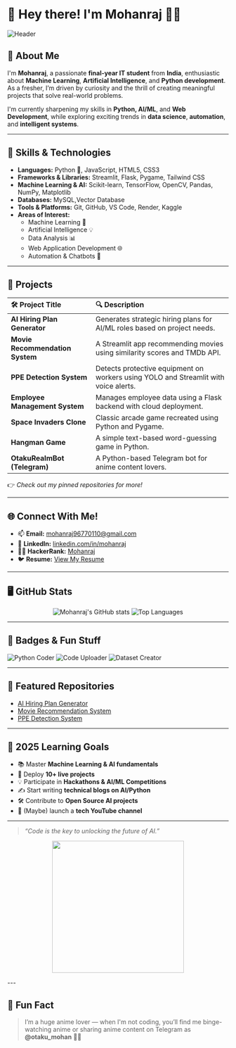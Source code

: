 # 👋 Hey there! I'm Mohanraj 👨‍💻

![Header](https://capsule-render.vercel.app/api?type=waving&color=0:8E2DE2,100:4A00E0&height=200&section=header&text=Welcome%20to%20my%20GitHub!&fontSize=35&fontAlignY=40&desc=Building%20the%20future%20with%20code.&descAlignY=60&animation=fadeIn)

## 📝 About Me

I'm **Mohanraj**, a passionate **final-year IT student** from **India**, enthusiastic about **Machine Learning**, **Artificial Intelligence**, and **Python development**. As a fresher, I’m driven by curiosity and the thrill of creating meaningful projects that solve real-world problems.

I'm currently sharpening my skills in **Python, AI/ML**, and **Web Development**, while exploring exciting trends in **data science**, **automation**, and **intelligent systems**.

---

## 🚀 Skills & Technologies

- **Languages:** Python 🐍, JavaScript, HTML5, CSS3  
- **Frameworks & Libraries:** Streamlit, Flask, Pygame, Tailwind CSS
- **Machine Learning & AI:** Scikit-learn, TensorFlow, OpenCV, Pandas, NumPy, Matplotlib
- **Databases:** MySQL,Vector Database  
- **Tools & Platforms:** Git, GitHub, VS Code, Render, Kaggle
- **Areas of Interest:**  
  - Machine Learning 🤖  
  - Artificial Intelligence 💡  
  - Data Analysis 📊  
  - Web Application Development 🌐  
  - Automation & Chatbots 💬  

---

## 🎯 Projects

| 🛠️ Project Title | 🔍 Description |
|:----------------|:----------------|
| **AI Hiring Plan Generator** | Generates strategic hiring plans for AI/ML roles based on project needs. |
| **Movie Recommendation System** | A Streamlit app recommending movies using similarity scores and TMDb API. |
| **PPE Detection System** | Detects protective equipment on workers using YOLO and Streamlit with voice alerts. |
| **Employee Management System** | Manages employee data using a Flask backend with cloud deployment. |
| **Space Invaders Clone** | Classic arcade game recreated using Python and Pygame. |
| **Hangman Game** | A simple text-based word-guessing game in Python. |
| **OtakuRealmBot (Telegram)** | A Python-based Telegram bot for anime content lovers. |

👉 _Check out my pinned repositories for more!_

---

## 🌐 Connect With Me!

- 📫 **Email:** mohanraj96770110@gmail.com  
- 💼 **LinkedIn:** [linkedin.com/in/mohanraj](https://linkedin.com/in/moganraj)  
- 👨‍💻  **HackerRank:** [Mohanraj](https://www.hackerrank.com/profile/mohanraj9677011)  
- 🐦 **Resume:** [View My Resume](https://drive.google.com/file/d/1s5OECPzXPj51-WeXzzS1ye0ikpOX2och/view?usp=sharing)

---

## 🖥️ GitHub Stats

<p align="center">
  <img src="https://github-readme-stats.vercel.app/api?username=lookmohan&show_icons=true&theme=radical" alt="Mohanraj's GitHub stats" />
  <img src="https://github-readme-stats.vercel.app/api/top-langs/?username=lookmohan&layout=compact&theme=radical" alt="Top Languages" />
</p>

---

## 🎉 Badges & Fun Stuff

![Python Coder](https://www.kaggle.com/certification/badges/mohanotaku/30)
![Code Uploader](https://www.kaggle.com/certification/badges/mohanotaku/33)
![Dataset Creator](https://www.kaggle.com/certification/badges/mohanotaku/17)

---

## 📌 Featured Repositories

- [AI Hiring Plan Generator](https://github.com/lookmohan/ai-hiring-plan-generator)
- [Movie Recommendation System](https://github.com/lookmohan/movie-recommendation-system)
- [PPE Detection System](https://github.com/lookmohan/ppe-detection-system)

---

## 🎯 2025 Learning Goals

- 📚 Master **Machine Learning & AI fundamentals**
- 🚀 Deploy **10+ live projects**
- 💡 Participate in **Hackathons & AI/ML Competitions**
- ✍️ Start writing **technical blogs on AI/Python**
- 🛠️ Contribute to **Open Source AI projects**
- 🎥 (Maybe) launch a **tech YouTube channel**

---

> _“Code is the key to unlocking the future of AI.”_

<p align="center">
  <img src="https://media.giphy.com/media/l3vR85PnGsBwu1PFK/giphy.gif" width="300" />
</p>
---

## 📌 Fun Fact

> I’m a huge anime lover — when I'm not coding, you’ll find me binge-watching anime or sharing anime content on Telegram as **@otaku_mohan** 🍜✨


